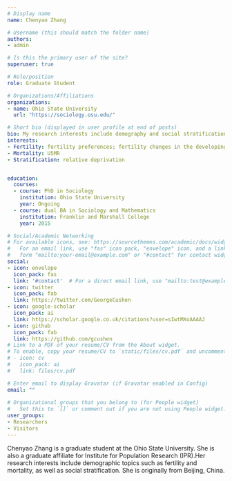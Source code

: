 ```yaml
---
# Display name
name: Chenyao Zhang

# Username (this should match the folder name)
authors:
- admin

# Is this the primary user of the site?
superuser: true

# Role/position
role: Graduate Student

# Organizations/Affiliations
organizations:
- name: Ohio State University
  url: "https://sociology.osu.edu/"

# Short bio (displayed in user profile at end of posts)
bio: My research interests include demography and social stratification.
interests:
- Fertility: fertility preferences; fertility changes in the developing world; the cause and consequences of fertility changes; disparities in fertility by social class and racial group.
- Mortality: U5MR
- Stratification: relative deprivation


education:
  courses:
  - course: PhD in Sociology
    institution: Ohio State University 
    year: Ongoing
  - course: dual BA in Sociology and Mathematics 
    institution: Franklin and Marshall College
    year: 2015

# Social/Academic Networking
# For available icons, see: https://sourcethemes.com/academic/docs/widgets/#icons
#   For an email link, use "fas" icon pack, "envelope" icon, and a link in the
#   form "mailto:your-email@example.com" or "#contact" for contact widget.
social:
- icon: envelope
  icon_pack: fas
  link: '#contact'  # For a direct email link, use "mailto:test@example.org".
- icon: twitter
  icon_pack: fab
  link: https://twitter.com/GeorgeCushen
- icon: google-scholar
  icon_pack: ai
  link: https://scholar.google.co.uk/citations?user=sIwtMXoAAAAJ
- icon: github
  icon_pack: fab
  link: https://github.com/gcushen
# Link to a PDF of your resume/CV from the About widget.
# To enable, copy your resume/CV to `static/files/cv.pdf` and uncomment the lines below.  
# - icon: cv
#   icon_pack: ai
#   link: files/cv.pdf

# Enter email to display Gravatar (if Gravatar enabled in Config)
email: ""
  
# Organizational groups that you belong to (for People widget)
#   Set this to `[]` or comment out if you are not using People widget.  
user_groups:
- Researchers
- Visitors
---
```


Chenyao Zhang is a graduate student at the Ohio State University. She is also a graduate affiliate for Institute for Population Research (IPR).Her research interests include demographic topics such as fertility and mortality, as well as social stratification. She is originally from Beijing, China.
